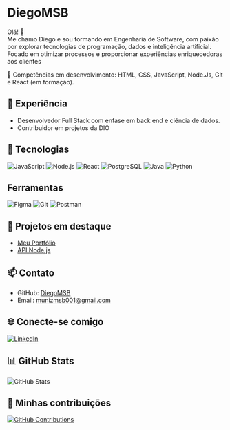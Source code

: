 # DiegoMSB

Olá! 👋  
Me chamo Diego e sou formando em Engenharia de Software, com paixão por explorar tecnologias de programação, dados e inteligência artificial. Focado em otimizar processos e proporcionar experiências enriquecedoras aos clientes

🎯 Competências em desenvolvimento: HTML, CSS, JavaScript, Node.Js, Git e React (em formação).

## 💼 Experiência
- Desenvolvedor Full Stack com enfase em back end e ciência de dados.
- Contribuidor em projetos da DIO

## 🚀 Tecnologias
![JavaScript](https://img.shields.io/badge/JavaScript-F7DF1E?style=for-the-badge&logo=javascript&logoColor=black)
![Node.js](https://img.shields.io/badge/Node.js-339933?style=for-the-badge&logo=nodedotjs&logoColor=white)
![React](https://img.shields.io/badge/React-20232A?style=for-the-badge&logo=react&logoColor=61DAFB)
![PostgreSQL](https://img.shields.io/badge/PostgreSQL-000?style=for-the-badge&logo=postgresql)
![Java](https://img.shields.io/badge/java-%23ED8B00.svg?style=for-the-badge&logo=openjdk&logoColor=white)
![Python](https://img.shields.io/badge/python-3670A0?style=for-the-badge&logo=python&logoColor=ffdd54)

## Ferramentas
![Figma](https://img.shields.io/badge/Figma-696969?style=for-the-badge&logo=figma&logoColor=figma)
![Git](https://img.shields.io/badge/GIT-E44C30?style=for-the-badge&logo=git&logoColor=white)
![Postman](https://img.shields.io/badge/Postman-FF6C37.svg?style=for-the-badge&logo=Postman&logoColor=white)

## 🌟 Projetos em destaque
- [Meu Portfólio](https://github.com/DiegoMSB/portfolio)
- [API Node.js](https://github.com/DiegoMSB/api-node)

## 📫 Contato
- GitHub: [DiegoMSB](https://github.com/DiegoMSB)  
- Email: munizmsb001@gmail.com

## 🌐 Conecte-se comigo
[![LinkedIn](https://img.shields.io/badge/LinkedIn-0077B5?style=for-the-badge&logo=linkedin&logoColor=white)](https://www.linkedin.com/in/diegobritodbs)

## 📊 GitHub Stats
![GitHub Stats](https://github-readme-stats.vercel.app/api?username=DiegoMSB&theme=transparent&bg_color=000&border_color=30A3DC&show_icons=true&icon_color=30A3DC&title_color=E94D5F&text_color=FFF)

## 🧠 Minhas contribuições
[![GitHub Contributions](https://github-readme-streak-stats.herokuapp.com/?user=DiegoMSB&theme=dark)](https://github.com/DiegoMSB)
